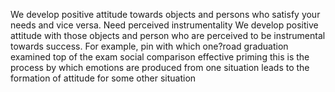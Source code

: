  We develop positive attitude towards objects and persons who satisfy your needs and vice versa. Need perceived instrumentality We develop positive attitude with those objects and person who are perceived to be instrumental towards success. For example, pin with which one?road graduation examined top of the exam social comparison effective priming this is the process by which emotions are produced from one situation leads to the formation of attitude for some other situation